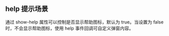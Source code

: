 ## help 提示场景

通过 show-help 属性可以控制是否显示帮助图标，默认为 true。当设置为 false 时，不会显示帮助图标，使用 help 事件回调可自定义弹窗内容。

<preview path="../search-box/help.vue"></preview>
